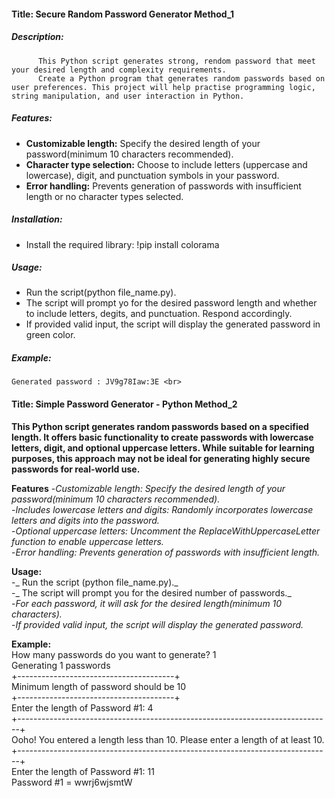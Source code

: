 #### Title: Secure Random Password Generator Method_1
##### Description:
          This Python script generates strong, rendom password that meet your desired length and complexity requirements.
          Create a Python program that generates random passwords based on user preferences. This project will help practise programming logic, string manipulation, and user interaction in Python.

##### Features: 
- **Customizable length:** Specify the desired length of your password(minimum 10 characters recommended).
- **Character type selection:** Choose to include letters (uppercase and lowercase), digit, and punctuation symbols in your password.
- **Error handling:** Prevents generation of passwords with insufficient length or no character types selected.

##### Installation:
- Install the required library: !pip install colorama

##### Usage: <br>
  - Run the script(python file_name.py). <br>
  - The script will prompt yo for the desired password length and whether to include letters, degits, and punctuation. Respond accordingly. <br>
  - If provided valid input, the script will display the generated password in green color. <br>
 
 ##### Example: <br>
    Generated password : JV9g78Iaw:3E <br>


#### Title: Simple Password Generator - Python Method_2 <br>

**This Python script generates random passwords based on a specified length. It offers basic functionality to create passwords with lowercase letters, digit, and optional uppercase letters. While suitable for learning purposes, this approach may not be ideal for generating highly secure passwords for real-world use.**

**Features**
-_Customizable length: Specify the desired length of your password(minimum 10 characters recommended)._ <br>
-_Includes lowercase letters and digits: Randomly incorporates lowercase letters and digits into the password._ <br>
-_Optional uppercase letters: Uncomment the ReplaceWithUppercaseLetter function to enable uppercase letters._ <br>
-_Error handling: Prevents generation of passwords with insufficient length._ <br>

**Usage:** <br>
-_ Run the script (python file_name.py)._ <br>
-_ The script will prompt you for the desired number of passwords._ <br>
-_For each password, it will ask for the desired length(minimum 10 characters)._ <br>
-_If provided valid input, the script will display the generated password._ <br>

**Example:** <br>
How many passwords do you want to generate?  1 <br>
Generating 1 passwords <br> 
+---------------------------------------+ <br>
Minimum length of password should be 10 <br>
+---------------------------------------+ <br>
Enter the length of Password #1:  4 <br>
+------------------------------------------------------------------------------+ <br>
Ooho! You entered a length less than 10. Please enter a length of at least 10. <br>
+------------------------------------------------------------------------------+ <br>
Enter the length of Password #1:  11 <br>
Password #1 = wwrj6wjsmtW <br>
